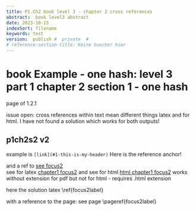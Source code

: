 ```yaml
---
title: P1.Ch2 book level 3 - chapter 2 cross references 
abstract:  book level3 abstract
date: 2023-10-15
indexSort: filename
keywords: test
version:  publish #  private  #
# reference-section-title: Keine buecher hier
---
```


# book Example - one hash: level  3  part 1 chapter 2 section 1 - one hash

page of 1.2.1

issue open: cross references within text mean different things 
latex and for html. 
I have not found a solution which works for both outputs!

## p1ch2s2  v2

<!-- [link122](#p1ch2s2) -->
example is `[link](#1-this-is-my-header)`
Here is the reference anchor!

and a ref to [see focus2](#focus2)  
see for latex [chapter1 focus2](/BookExample/01part/01_1_chapter#focus2)
and see for html [html chapter1 focus2](/BookExample/01part/01_1_chapter.html#focus2)
works without extension for pdf
but not for html - requires .html extension

here the solution latex \ref{focus2label} 

with a reference to the page: see page \pageref{focus2label}
